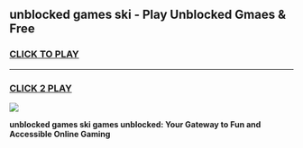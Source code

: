 
## unblocked games ski - Play Unblocked Gmaes & Free
<h3>
<a href="https://news.freeplayer.one?title=unblocked_games_ski&ref=16F">CLICK TO PLAY</a></h3>
<hr>

<h3>
<a href="https://news.freeplayer.one?title=unblocked_games_ski&ref=16F">CLICK 2 PLAY</a>
  
</h3>

<a href="https://news.freeplayer.one?title=unblocked_games_ski&ref=16F/"><img src="https://clearcache.store/games.png"></a>


**unblocked games ski games unblocked: Your Gateway to Fun and Accessible Online Gaming**
